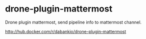 # drone-plugin-mattermost
Drone plugin mattermost, send pipeline info to mattermost channel.

http://hub.docker.com/r/dabankio/drone-plugin-mattermost
